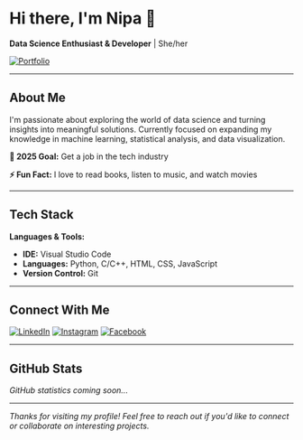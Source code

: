 # Hi there, I'm Nipa 👋

**Data Science Enthusiast & Developer** | She/her

[![Portfolio](https://img.shields.io/badge/Portfolio-nipa-purple?style=flat&link=https://nipa-das-gupta.netlify.app/)](https://nipa-das-gupta.netlify.app/)

---

## About Me

I'm passionate about exploring the world of data science and turning insights into meaningful solutions. Currently focused on expanding my knowledge in machine learning, statistical analysis, and data visualization.

**🎯 2025 Goal:** Get a job in the tech industry

**⚡ Fun Fact:** I love to read books, listen to music, and watch movies

---

## Tech Stack

**Languages & Tools:**
- **IDE:** Visual Studio Code
- **Languages:** Python, C/C++, HTML, CSS, JavaScript
- **Version Control:** Git

---

## Connect With Me

[![LinkedIn](https://img.shields.io/badge/LinkedIn-Connect-blue?style=flat&logo=linkedin)](https://www.linkedin.com/in/nipa-das-gupta)
[![Instagram](https://img.shields.io/badge/Instagram-Follow-pink?style=flat&logo=instagram)](https://www.instagram.com/shejustgoogles)
[![Facebook](https://img.shields.io/badge/Facebook-Connect-blue?style=flat&logo=facebook)](https://web.facebook.com/zerobugsfound)

---

## GitHub Stats

<!-- GitHub Stats Section - Placeholder for future implementation -->
*GitHub statistics coming soon...*

---

*Thanks for visiting my profile! Feel free to reach out if you'd like to connect or collaborate on interesting projects.*
